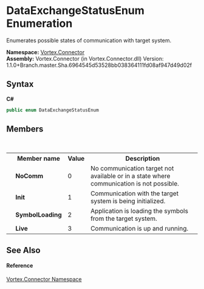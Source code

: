 # DataExchangeStatusEnum Enumeration
 

Enumerates possible states of communication with target system.

**Namespace:**&nbsp;<a href="N_Vortex_Connector.md">Vortex.Connector</a><br />**Assembly:**&nbsp;Vortex.Connector (in Vortex.Connector.dll) Version: 1.1.0+Branch.master.Sha.6964545d53528bb038364111fd08af947d49d02f

## Syntax

**C#**<br />
``` C#
public enum DataExchangeStatusEnum
```


## Members
&nbsp;<table><tr><th></th><th>Member name</th><th>Value</th><th>Description</th></tr><tr><td /><td target="F:Vortex.Connector.DataExchangeStatusEnum.NoComm">**NoComm**</td><td>0</td><td>No communication target not available or in a state where communication is not possible.</td></tr><tr><td /><td target="F:Vortex.Connector.DataExchangeStatusEnum.Init">**Init**</td><td>1</td><td>Communication with the target system is being initialized.</td></tr><tr><td /><td target="F:Vortex.Connector.DataExchangeStatusEnum.SymbolLoading">**SymbolLoading**</td><td>2</td><td>Application is loading the symbols from the target system.</td></tr><tr><td /><td target="F:Vortex.Connector.DataExchangeStatusEnum.Live">**Live**</td><td>3</td><td>Communication is up and running.</td></tr></table>

## See Also


#### Reference
<a href="N_Vortex_Connector.md">Vortex.Connector Namespace</a><br />